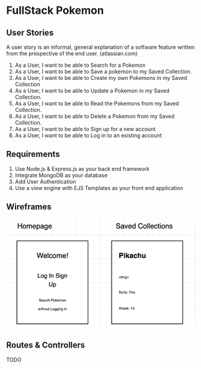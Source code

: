 # FullStack Pokemon

## User Stories

A user story is an informal, general explanation of a software feature written from the prespective of the end user. (atlassian.com)

1. As a User, I want to be able to Search for a Pokemon
2. As a User, I want to be able to Save a pokemon to my Saved Collection.
3. As a User, I want to be able to Create my own Pokemons in my Saved Collection
4. As a User, I want to be able to Update a
   Pokemon in my Saved Collection.
5. As a User, I want to be able to Read the Pokemons from my Saved Collection.
6. As a User, I want to be able to Delete a Pokemon from my Saved Collection.
7. As a User, I want to be able to Sign up for a new account
8. As a User, I want to be able to Log in to an existing account

## Requirements

1. Use Node.js & Express.js as your back end framework
2. Integrate MongoDB as your database
3. Add User Authentication
4. Use a view engine with EJS Templates as your front end application

## Wireframes

<img src="./images/wireframes.png">

## Routes & Controllers

TODO
